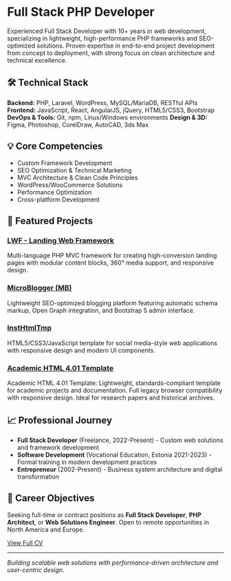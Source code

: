 # Full Stack PHP Developer

Experienced Full Stack Developer with 10+ years in web development, specializing in lightweight, high-performance PHP frameworks and SEO-optimized solutions. Proven expertise in end-to-end project development from concept to deployment, with strong focus on clean architecture and technical excellence.

## 🛠️ Technical Stack

**Backend:** PHP, Laravel, WordPress, MySQL/MariaDB, RESTful APIs
**Frontend:** JavaScript, React, AngularJS, jQuery, HTML5/CSS3, Bootstrap
**DevOps & Tools:** Git, npm, Linux/Windows environments
**Design & 3D:** Figma, Photoshop, CorelDraw, AutoCAD, 3ds Max

## 💡 Core Competencies

* Custom Framework Development
* SEO Optimization & Technical Marketing
* MVC Architecture & Clean Code Principles
* WordPress/WooCommerce Solutions
* Performance Optimization
* Cross-platform Development

## 🚀 Featured Projects

### [LWF - Landing Web Framework](https://github.com/evbkv/lwf)
Multi-language PHP MVC framework for creating high-conversion landing pages with modular content blocks, 360° media support, and responsive design.

### [MicroBlogger (MB)](https://github.com/evbkv/mb) 
Lightweight SEO-optimized blogging platform featuring automatic schema markup, Open Graph integration, and Bootstrap 5 admin interface.

### [InstHtmlTmp](https://github.com/evbkv/InstHtmlTmp)
HTML5/CSS3/JavaScript template for social media-style web applications with responsive design and modern UI components.

### [Academic HTML 4.01 Template](https://github.com/evbkv/ahtml401tmp)
Academic HTML 4.01 Template: Lightweight, standards-compliant template for academic projects and documentation. Full legacy browser compatibility with responsive design. Ideal for research papers and historical archives.

## 📈 Professional Journey

* **Full Stack Developer** (Freelance, 2022-Present) - Custom web solutions and framework development
* **Software Development** (Vocational Education, Estonia 2021-2023) - Formal training in modern development practices
* **Entrepreneur** (2002-Present) - Business system architecture and digital transformation

## 🎯 Career Objectives

Seeking full-time or contract positions as **Full Stack Developer**, **PHP Architect**, or **Web Solutions Engineer**. Open to remote opportunities in North America and Europe.

[View Full CV](https://github.com/evbkv/evbkv/blob/main/CV_Fullstack_Evgenii_Bykov.pdf)

---

*Building scalable web solutions with performance-driven architecture and user-centric design.*
